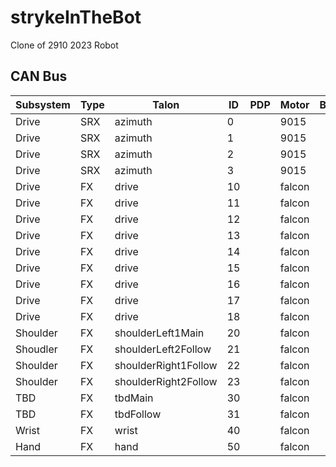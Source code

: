 # strykeInTheBot
Clone of 2910 2023 Robot

## CAN Bus

| Subsystem  | Type     | Talon                 | ID | PDP      | Motor       | Breaker |
| ---------- | -------- | --------------------- | -- | -------- | ----------- | ------- |
| Drive      | SRX      | azimuth               | 0  |          |  9015       |         |
| Drive      | SRX      | azimuth               | 1  |          |  9015       |         |
| Drive      | SRX      | azimuth               | 2  |          |  9015       |         |
| Drive      | SRX      | azimuth               | 3  |          |  9015       |         |
| Drive      | FX       | drive                 | 10 |          |  falcon     |         |
| Drive      | FX       | drive                 | 11 |          |  falcon     |         |
| Drive      | FX       | drive                 | 12 |          |  falcon     |         |
| Drive      | FX       | drive                 | 13 |          |  falcon     |         |
| Drive      | FX       | drive                 | 14 |          |  falcon     |         |
| Drive      | FX       | drive                 | 15 |          |  falcon     |         |
| Drive      | FX       | drive                 | 16 |          |  falcon     |         |
| Drive      | FX       | drive                 | 17 |          |  falcon     |         |
| Drive      | FX       | drive                 | 18 |          |  falcon     |         |
| Shoulder   | FX       | shoulderLeft1Main     | 20 |          |  falcon     |         |
| Shoudler   | FX       | shoulderLeft2Follow   | 21 |          |  falcon     |         |
| Shoulder   | FX       | shoulderRight1Follow  | 22 |          |  falcon     |         |
| Shoulder   | FX       | shoulderRight2Follow  | 23 |          |  falcon     |         |
| TBD        | FX       | tbdMain               | 30 |          |  falcon     |         |
| TBD        | FX       | tbdFollow             | 31 |          |  falcon     |         |
| Wrist      | FX       | wrist                 | 40 |          |  falcon     |         |
| Hand       | FX       | hand                  | 50 |          |  falcon     |         |
